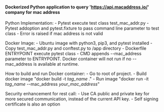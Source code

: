 #### Dockerized Python application to query 'https://api.macaddress.io/' company for mac address

Python Implementation:
    - Pytest execute test class test_mac_addr.py
    - Pytest addoption and pytest.fixture to pass command line parameter to test class
    - Error is raised if mac address is not valid

Docker Image:
    - Ubuntu image with python3, pip3, and pytest installed
    - Copy test_mac_addr.py and conftest.py to /app directory
    - Dockerfile ENTRYPOINT execute pytest class
    - CMD appends --mac_address parameter to ENTRYPOINT. Docker container will not run if no --mac_address is available at runtime.

How to build and run Docker container:
    - Go to root of project.
    - Build docker image "docker build -t *tag_name* ."
    - Run image "docker run -it *tag_name* --mac_address *your_mac_address*"

Security enhancement for rest call:
    - Use CA public and private key for more secured communication, instead of the current API key.
    - Self signing certificate is also an option
